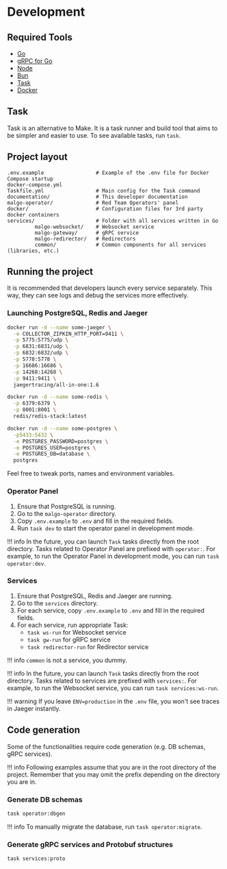 # Development

## Required Tools

- [Go](https://go.dev/)
- [gRPC for Go](https://grpc.io/docs/languages/go/quickstart/)
- [Node](https://nodejs.org/en)
- [Bun](https://bun.sh/)
- [Task](https://taskfile.dev/)
- [Docker](https://www.docker.com/)

## Task

Task is an alternative to Make. It is a task runner and build tool that aims to be simpler and easier to use.
To see available tasks, run `task`.

## Project layout

```plaintext
.env.example                 # Example of the .env file for Docker Compose startup
docker-compose.yml
Taskfile.yml                 # Main config for the Task command
documentation/               # This developer documentation
malgo-operator/              # Red Team Operators' panel
docker/                      # Configuration files for 3rd party docker containers
services/                    # Folder with all services written in Go
         malgo-websocket/    # Websocket service
         malgo-gateway/      # gRPC service
         malgo-redirector/   # Redirectors
         common/             # Common components for all services (libraries, etc.)
```

## Running the project

It is recommended that developers launch every service separately. This way, they can see logs and debug the services more effectively.

### Launching PostgreSQL, Redis and Jaeger

```bash
docker run -d --name some-jaeger \
  -e COLLECTOR_ZIPKIN_HTTP_PORT=9411 \
  -p 5775:5775/udp \
  -p 6831:6831/udp \
  -p 6832:6832/udp \
  -p 5778:5778 \
  -p 16686:16686 \
  -p 14268:14268 \
  -p 9411:9411 \
  jaegertracing/all-in-one:1.6

docker run -d --name some-redis \
  -p 6379:6379 \
  -p 8001:8001 \
  redis/redis-stack:latest

docker run -d --name some-postgres \
  -p5433:5432 \
  -e POSTGRES_PASSWORD=postgres \
  -e POSTGRES_USER=postgres \
  -e POSTGRES_DB=database \
  postgres
```

Feel free to tweak ports, names and environment variables.

### Operator Panel

1. Ensure that PostgreSQL is running.
1. Go to the `malgo-operator` directory.
1. Copy `.env.example` to `.env` and fill in the required fields.
1. Run `task dev` to start the operator panel in development mode.

!!! info
    In the future, you can launch `Task` tasks directly from the root directory.
    Tasks related to Operator Panel are prefixed with `operator:`.
    For example, to run the Operator Panel in development mode, you can run `task operator:dev`.

### Services

1. Ensure that PostgreSQL, Redis and Jaeger are running.
1. Go to the `services` directory.
1. For each service, copy `.env.example` to `.env` and fill in the required fields.
1. For each service, run appropriate Task:
    - `task ws-run` for Websocket service
    - `task gw-run` for gRPC service
    - `task redirector-run` for Redirector service

!!! info
    `common` is not a service, you dummy.

!!! info
    In the future, you can launch `Task` tasks directly from the root directory.
    Tasks related to services are prefixed with `services:`.
    For example, to run the Websocket service, you can run `task services:ws-run`.

!!! warning
    If you leave `ENV=production` in the `.env` file, you won't see traces in Jaeger instantly.

## Code generation

Some of the functionalities require code generation (e.g. DB schemas, gRPC services).

!!! info
    Following examples assume that you are in the root directory of the project.
    Remember that you may omit the prefix depending on the directory you are in.

### Generate DB schemas

```bash
task operator:dbgen
```

!!! info
    To manually migrate the database, run `task operator:migrate`.

### Generate gRPC services and Protobuf structures

```bash
task services:proto
```
